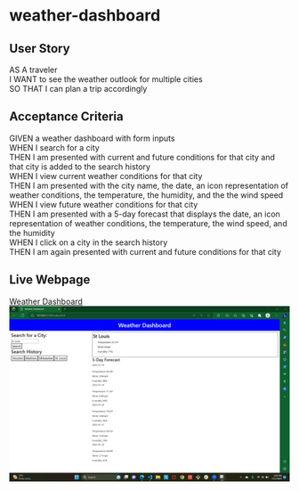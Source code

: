 # weather-dashboard

<h2>User Story</h2>
AS A traveler <br>
I WANT to see the weather outlook for multiple cities <br>
SO THAT I can plan a trip accordingly<br>

<h2>Acceptance Criteria</h2>
GIVEN a weather dashboard with form inputs<br>
WHEN I search for a city<br>
THEN I am presented with current and future conditions for that city and that city is added to the search history<br>
WHEN I view current weather conditions for that city<br>
THEN I am presented with the city name, the date, an icon representation of weather conditions, the temperature, the humidity, and the the wind speed<br>
WHEN I view future weather conditions for that city<br>
THEN I am presented with a 5-day forecast that displays the date, an icon representation of weather conditions, the temperature, the wind speed, and the humidity<br>
WHEN I click on a city in the search history<br>
THEN I am again presented with current and future conditions for that city<br>

<h2>Live Webpage</h2>
<a href="https://annikacrossley.github.io/weather-dashboard/">Weather Dashboard</a>
<img src="assets\live-weather-app.png" alt="screenshot of live weather app">
